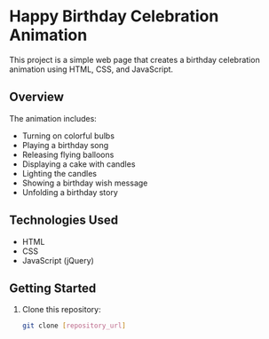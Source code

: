 # Happy Birthday Celebration Animation

This project is a simple web page that creates a birthday celebration animation using HTML, CSS, and JavaScript.

## Overview

The animation includes:
- Turning on colorful bulbs
- Playing a birthday song
- Releasing flying balloons
- Displaying a cake with candles
- Lighting the candles
- Showing a birthday wish message
- Unfolding a birthday story

## Technologies Used

- HTML
- CSS
- JavaScript (jQuery)

## Getting Started

1. Clone this repository:

   ```bash
   git clone [repository_url]
